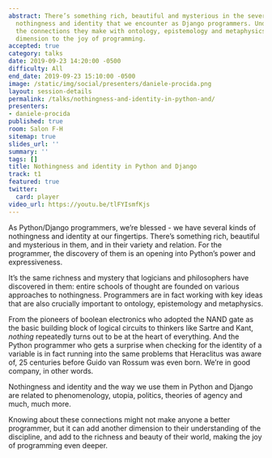 ```yaml
---
abstract: There’s something rich, beautiful and mysterious in the several kinds of
  nothingness and identity that we encounter as Django programmers. Understanding
  the connections they make with ontology, epistemology and metaphysics adds another
  dimension to the joy of programming.
accepted: true
category: talks
date: 2019-09-23 14:20:00 -0500
difficulty: All
end_date: 2019-09-23 15:10:00 -0500
image: /static/img/social/presenters/daniele-procida.png
layout: session-details
permalink: /talks/nothingness-and-identity-in-python-and/
presenters:
- daniele-procida
published: true
room: Salon F-H
sitemap: true
slides_url: ''
summary: ''
tags: []
title: Nothingness and identity in Python and Django
track: t1
featured: true
twitter:
  card: player
video_url: https://youtu.be/tlFYIsmfKjs
---
```


As Python/Django programmers, we’re blessed - we have several kinds of nothingness and identity at our fingertips. There’s something rich, beautiful and mysterious in them, and in their variety and relation. For the programmer, the discovery of them is an opening into Python’s power and expressiveness.

It’s the same richness and mystery that logicians and philosophers have discovered in them: entire schools of thought are founded on various approaches to nothingness. Programmers are in fact working with key ideas that are also crucially important to ontology, epistemology and metaphysics.

From the pioneers of boolean electronics who adopted the NAND gate as the basic building block of logical circuits to thinkers like Sartre and Kant, *nothing* repeatedly turns out to be at the heart of everything. And the Python programmer who gets a surprise when checking for the identity of a variable is in fact running into the same problems that Heraclitus was aware of, 25 centuries before Guido van Rossum was even born. We’re in good company, in other words.

Nothingness and identity and the way we use them in Python and Django are related to phenomenology, utopia, politics, theories of agency and much, much more.

Knowing about these connections might not make anyone a better programmer, but it can add another dimension to their understanding of the discipline, and add to the richness and beauty of their world, making the joy of programming even deeper.
